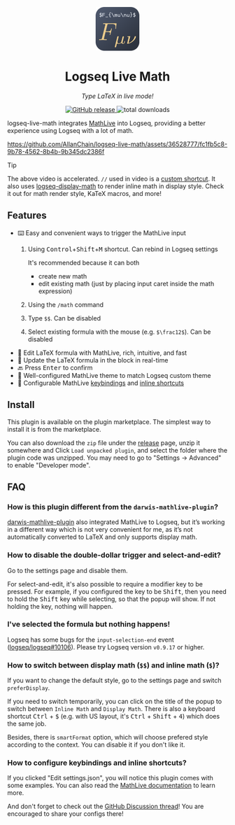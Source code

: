 <p align=center>
  <img src="icon.svg" width="100">
</p>
<h1 align=center>
  Logseq Live Math
</h1>
<p align=center>
  <em>Type LaTeX in live mode!</em>
</p>
<p align=center>
  <a href="https://github.com/AllanChain/logseq-live-math/releases">
    <img src="https://img.shields.io/github/v/release/AllanChain/logseq-live-math" alt="GitHub release">
  </a>
  <img src="https://img.shields.io/github/downloads/AllanChain/logseq-live-math/total" alt="total downloads">
</p>

logseq-live-math integrates [MathLive](https://cortexjs.io/mathlive/) into Logseq, providing a better experience using Logseq with a lot of math.

https://github.com/AllanChain/logseq-live-math/assets/36528777/fc1fb5c8-9b78-4562-8b4b-9b345dc2386f

> [!Tip]
>
> The above video is accelerated. `//` used in video is a [custom shortcut](#how-to-configure-keybindings-and-inline-shortcuts).
> It also uses [logseq-display-math](https://github.com/AllanChain/logseq-display-math) to render inline math in display style.
> Check it out for math render style, KaTeX macros, and more!

## Features

- ⌨️ Easy and convenient ways to trigger the MathLive input
  1. Using <kbd>Control</kbd>+<kbd>Shift</kbd>+<kbd>M</kbd> shortcut. Can rebind in Logseq settings

     It's recommended because it can both
     - create new math
     - edit existing math (just by placing input caret inside the math expression)
  2. Using the `/math` command
  3. Type `$$`. Can be disabled
  4. Select existing formula with the mouse (e.g. `$\frac12$`). Can be disabled
- 📝 Edit LaTeX formula with MathLive, rich, intuitive, and fast
- 🔄 Update the LaTeX formula in the block in real-time
- 🔙 Press <kbd>Enter</kbd> to confirm
- 🎨 Well-configured MathLive theme to match Logseq custom theme
- 🔧 Configurable MathLive [keybindings](https://cortexjs.io/mathlive/guides/shortcuts/#key-bindings) and [inline shortcuts](https://cortexjs.io/mathlive/guides/shortcuts/#inline-shortcuts)

## Install

This plugin is available on the plugin marketplace. The simplest way to install it is from the marketplace.

You can also download the `zip` file under the [release](https://github.com/AllanChain/logseq-live-math/releases/latest) page, unzip it somewhere and Click `Load unpacked plugin`, and select the folder where the plugin code was unzipped. You may need to go to "Settings -> Advanced" to enable "Developer mode".

## FAQ

### How is this plugin different from the `darwis-mathlive-plugin`?

[darwis-mathlive-plugin](https://github.com/hkgnp/darwis-mathlive-plugin) also integrated MathLive to Logseq, but it’s working in a different way which is not very convenient for me, as it’s not automatically converted to LaTeX and only supports display math.

### How to disable the double-dollar trigger and select-and-edit?

Go to the settings page and disable them.

For select-and-edit, it's also possible to require a modifier key to be pressed.
For example, if you configured the key to be <kbd>Shift</kbd>, then you need to hold the <kbd>Shift</kbd> key while selecting, so that the popup will show. If not holding the key, nothing will happen.

### I've selected the formula but nothing happens!

Logseq has some bugs for the `input-selection-end` event ([logseq/logseq#10106](https://github.com/logseq/logseq/issues/10106)). Please try Logseq version `v0.9.17` or higher.

### How to switch between display math (`$$`) and inline math (`$`)?

If you want to change the default style, go to the settings page and switch `preferDisplay`.

If you need to switch temporarily, you can click on the title of the popup to switch between `Inline Math` and `Display Math`. There is also a keyboard shortcut <kbd>Ctrl</kbd> + <kbd>$</kbd> (e.g. with US layout, it's <kbd>Ctrl</kbd> + <kbd>Shift</kbd> + <kbd>4</kbd>) which does the same job.

Besides, there is `smartFormat` option, which will choose prefered style according to the context. You can disable it if you don't like it.

### How to configure keybindings and inline shortcuts?

If you clicked "Edit settings.json", you will notice this plugin comes with some examples.
You can also read the [MathLive documentation](https://cortexjs.io/mathlive/guides/shortcuts/) to learn more.

And don't forget to check out the [GitHub Discussion thread](https://github.com/AllanChain/logseq-live-math/discussions/14)!
You are encouraged to share your configs there!
